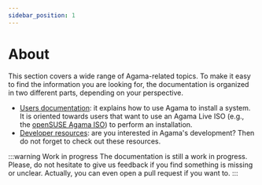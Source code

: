 ```yaml
---
sidebar_position: 1
---
```


# About

This section covers a wide range of Agama-related topics. To make it easy to find the information
you are looking for, the documentation is organized in two different parts, depending on your
perspective.

- [Users documentation](./user): it explains how to use Agama to install a system. It is oriented towards
  users that want to use an Agama Live ISO (e.g., the [openSUSE Agama ISO](../download)) to
  perform an installation.
- [Developer resources](./devel/): are you interested in Agama's development? Then do not forget
  to check out these resources.

:::warning Work in progress
The documentation is still a work in progress. Please, do not hesitate to give us feedback if you
find something is missing or unclear. Actually, you can even open a pull request if you want to.
:::
